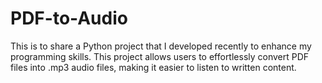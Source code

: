 # PDF-to-Audio
This is to share a Python project that I developed recently to enhance my programming skills. This project allows users to effortlessly convert PDF files into .mp3 audio files, making it easier to listen to written content.
